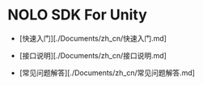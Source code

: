 # NOLO SDK For Unity


- [快速入门][./Documents/zh_cn/快速入门.md]

- [接口说明][./Documents/zh_cn/接口说明.md]

- [常见问题解答][./Documents/zh_cn/常见问题解答.md]
